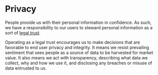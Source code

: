 # Privacy

People provide us with their personal information in confidence. As such, we have a responsibility to our users to steward personal information as a sort of [legal trust](https://en.wikipedia.org/wiki/Trust_law).

Operating as a legal trust encourages us to make decisions that are favorable to end user privacy and integrity. It means we resist prevailing sentiment that sees people as a source of data to be harvested for market value. It also means we act with transparency, describing what data we collect, why and how we use it, and disclosing any breaches or misuse of data entrusted to us.


